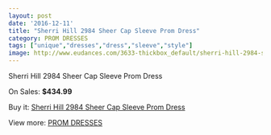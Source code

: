 ```yaml
---
layout: post
date: '2016-12-11'
title: "Sherri Hill 2984 Sheer Cap Sleeve Prom Dress"
category: PROM DRESSES
tags: ["unique","dresses","dress","sleeve","style"]
image: http://www.eudances.com/3633-thickbox_default/sherri-hill-2984-sheer-cap-sleeve-prom-dress.jpg
---
```

Sherri Hill 2984 Sheer Cap Sleeve Prom Dress

On Sales: **$434.99**
<a href="https://www.eudances.com/en/prom-dresses/1218-sherri-hill-2984-sheer-cap-sleeve-prom-dress.html"><amp-img layout="responsive" width="600" height="600" src="//www.eudances.com/3633-thickbox_default/sherri-hill-2984-sheer-cap-sleeve-prom-dress.jpg" alt="Sherri Hill 2984 Sheer Cap Sleeve Prom Dress 0" /></a>
<a href="https://www.eudances.com/en/prom-dresses/1218-sherri-hill-2984-sheer-cap-sleeve-prom-dress.html"><amp-img layout="responsive" width="600" height="600" src="//www.eudances.com/3638-thickbox_default/sherri-hill-2984-sheer-cap-sleeve-prom-dress.jpg" alt="Sherri Hill 2984 Sheer Cap Sleeve Prom Dress 1" /></a>
<a href="https://www.eudances.com/en/prom-dresses/1218-sherri-hill-2984-sheer-cap-sleeve-prom-dress.html"><amp-img layout="responsive" width="600" height="600" src="//www.eudances.com/3637-thickbox_default/sherri-hill-2984-sheer-cap-sleeve-prom-dress.jpg" alt="Sherri Hill 2984 Sheer Cap Sleeve Prom Dress 2" /></a>
<a href="https://www.eudances.com/en/prom-dresses/1218-sherri-hill-2984-sheer-cap-sleeve-prom-dress.html"><amp-img layout="responsive" width="600" height="600" src="//www.eudances.com/3636-thickbox_default/sherri-hill-2984-sheer-cap-sleeve-prom-dress.jpg" alt="Sherri Hill 2984 Sheer Cap Sleeve Prom Dress 3" /></a>
<a href="https://www.eudances.com/en/prom-dresses/1218-sherri-hill-2984-sheer-cap-sleeve-prom-dress.html"><amp-img layout="responsive" width="600" height="600" src="//www.eudances.com/3635-thickbox_default/sherri-hill-2984-sheer-cap-sleeve-prom-dress.jpg" alt="Sherri Hill 2984 Sheer Cap Sleeve Prom Dress 4" /></a>
<a href="https://www.eudances.com/en/prom-dresses/1218-sherri-hill-2984-sheer-cap-sleeve-prom-dress.html"><amp-img layout="responsive" width="600" height="600" src="//www.eudances.com/3634-thickbox_default/sherri-hill-2984-sheer-cap-sleeve-prom-dress.jpg" alt="Sherri Hill 2984 Sheer Cap Sleeve Prom Dress 5" /></a>

Buy it: [Sherri Hill 2984 Sheer Cap Sleeve Prom Dress](https://www.eudances.com/en/prom-dresses/1218-sherri-hill-2984-sheer-cap-sleeve-prom-dress.html "Sherri Hill 2984 Sheer Cap Sleeve Prom Dress")

View more: [PROM DRESSES](https://www.eudances.com/en/13-prom-dresses "PROM DRESSES")